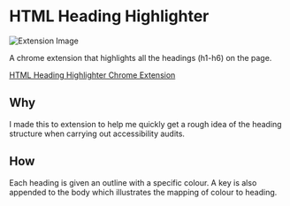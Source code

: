 # HTML Heading Highlighter

![Extension Image](https://user-images.githubusercontent.com/9787512/47287575-a4dfe400-d5ea-11e8-8702-a42021e768df.png)

A chrome extension that highlights all the headings (h1-h6) on the page. 

[HTML Heading Highlighter Chrome Extension](https://chrome.google.com/webstore/detail/html-heading-highlighter/cdfideipbjhenjiijgmifpfgkhoneaic)

## Why
I made this to extension to help me quickly get a rough idea of the heading structure when carrying out accessibility audits.

## How
Each heading is given an outline with a specific colour. A key is also appended to the body which illustrates the mapping of colour to heading.
